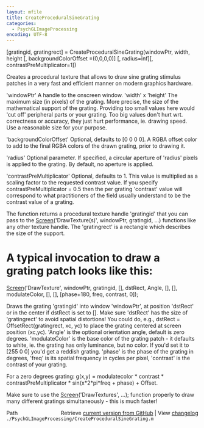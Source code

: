```yaml
---
layout: mfile
title: CreateProceduralSineGrating
categories:
  - PsychGLImageProcessing
encoding: UTF-8
---
```


[gratingid, gratingrect] = CreateProceduralSineGrating(windowPtr, width, height [, backgroundColorOffset =(0,0,0,0)] [, radius=inf][, contrastPreMultiplicator=1])

Creates a procedural texture that allows to draw sine grating stimulus patches
in a very fast and efficient manner on modern graphics hardware.

'windowPtr' A handle to the onscreen window.
'width' x 'height' The maximum size (in pixels) of the grating. More
precise, the size of the mathematical support of the grating. Providing too
small values here would 'cut off' peripheral parts or your grating. Too big
values don't hurt wrt. correctness or accuracy, they just hurt
performance, ie. drawing speed. Use a reasonable size for your purpose.

'backgroundColorOffset' Optional, defaults to [0 0 0 0]. A RGBA offset
color to add to the final RGBA colors of the drawn grating, prior to
drawing it.

'radius' Optional parameter. If specified, a circular aperture of
'radius' pixels is applied to the grating. By default, no aperture is
applied.

'contrastPreMultiplicator' Optional, defaults to 1. This value is
multiplied as a scaling factor to the requested contrast value. If you
specify contrastPreMultiplicator = 0.5 then the per grating 'contrast'
value will correspond to what practitioners of the field usually
understand to be the contrast value of a grating.


The function returns a procedural texture handle 'gratingid' that you can
pass to the [Screen](/docs/Screen)('DrawTexture(s)', windowPtr, gratingid, ...) functions
like any other texture handle. The 'gratingrect' is a rectangle which
describes the size of the support.

# A typical invocation to draw a grating patch looks like this:

[Screen](/docs/Screen)('DrawTexture', windowPtr, gratingid, [], dstRect, Angle, [], [],
modulateColor, [], [], [phase+180, freq, contrast, 0]);

Draws the grating 'gratingid' into window 'windowPtr', at position 'dstRect'
or in the center if dstRect is set to []. Make sure 'dstRect' has the
size of 'gratingrect' to avoid spatial distortions! You could do, e.g.,
dstRect = OffsetRect(gratingrect, xc, yc) to place the grating centered at
screen position (xc,yc). 'Angle' is the optional orientation angle,
default is zero degrees. 'modulateColor' is the base color of the grating
patch - it defaults to white, ie. the grating has only luminance, but no
color. If you'd set it to [255 0 0] you'd get a reddish grating. 'phase' is
the phase of the grating in degrees, 'freq' is its spatial frequency in
cycles per pixel, 'contrast' is the contrast of your grating.

For a zero degrees grating:
g(x,y) = modulatecolor \* contrast \* contrastPreMultiplicator \* sin(x\*2\*pi\*freq + phase) + Offset.

Make sure to use the [Screen](/docs/Screen)('DrawTextures', ...); function properly to
draw many different gratings simultaneously - this is much faster!



<div class="code_header" style="text-align:right;">
  <span style="float:left;">Path&nbsp;&nbsp;</span> <span class="counter">Retrieve <a href=
  "https://raw.github.com/Psychtoolbox-3/Psychtoolbox-3/beta/./PsychGLImageProcessing/CreateProceduralSineGrating.m">current version from GitHub</a> | View <a href=
  "https://github.com/Psychtoolbox-3/Psychtoolbox-3/commits/beta/./PsychGLImageProcessing/CreateProceduralSineGrating.m">changelog</a></span>
</div>
<div class="code">
  <code>./PsychGLImageProcessing/CreateProceduralSineGrating.m</code>
</div>
